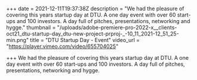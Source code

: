 +++
date = 2021-12-11T19:37:38Z
description = "We had the pleasure of covering this years startup day at DTU. A one day event with over 60 start-ups and 100 investors. A day full of pitches, presentations, networking and hygge."
thumbnail = "/uploads/adobe-premiere-pro-2022-x__clients-oct21_dtu-startup-day_dtu-new-project-prproj-_-10_11_2021-12_51_25-min.png"
title = "DTU Startup Day - Event"
video_url = "https://player.vimeo.com/video/655704025"

+++
We had the pleasure of covering this years startup day at DTU. A one day event with over 60 start-ups and 100 investors. A day full of pitches, presentations, networking and hygge.